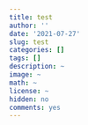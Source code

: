 ```yaml
---
title: test
author: ''
date: '2021-07-27'
slug: test
categories: []
tags: []
description: ~
image: ~
math: ~
license: ~
hidden: no
comments: yes
---
```

